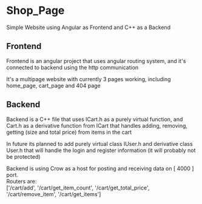 # Shop_Page

Simple Website using Angular as Frontend and C++ as a Backend

## Frontend

Frontend is an angular project that uses angular routing system,
and it's connected to
backend using the http communication

It's a multipage website with currently 3 pages working,
including home_page, cart_page and 404 page

## Backend

Backend is a C++ file that uses ICart.h as a purely virtual function,
and Cart.h as a derivative function from ICart that handles
adding, removing, getting (size and total price) from items in the cart

In future its planned to add purely virtual class IUser.h and derivative class User.h
that will handle the login and register information (it will probably not be protected)

Backend is using Crow as a host for posting and receiving data on [ 4000 ] port. <br>
Routers are: <br>
['/cart/add', '/cart/get_item_count', '/cart/get_total_price', '/cart/remove_item', '/cart/get_items']
